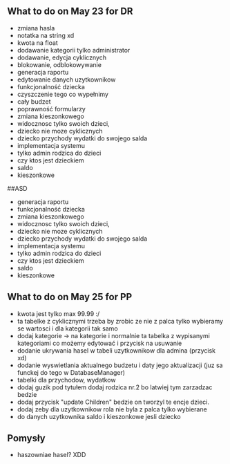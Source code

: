 ## What to do on May 23 for DR
- zmiana hasla
- notatka na string xd
- kwota na float
- dodawanie kategorii tylko administrator
- dodawanie, edycja cyklicznych
- blokowanie, odblokowywanie
- generacja raportu
- edytowanie danych uzytkownikow
- funkcjonalność dziecka
- czyszczenie tego co wypełnimy
- cały budzet
- poprawność formularzy
- zmiana kieszonkowego
- widocznosc tylko swoich dzieci,
- dziecko nie moze cyklicznych
- dziecko przychody wydatki do swojego salda
- implementacja systemu
- tylko admin rodzica do dzieci
- czy ktos jest dzieckiem
- saldo
- kieszonkowe


##ASD
- generacja raportu
- funkcjonalność dziecka 
- zmiana kieszonkowego
- widocznosc tylko swoich dzieci,
- dziecko nie moze cyklicznych
- dziecko przychody wydatki do swojego salda
- implementacja systemu
- tylko admin rodzica do dzieci
- czy ktos jest dzieckiem
- saldo
- kieszonkowe



## What to do on May 25 for PP
- kwota jest tylko max 99.99 :/
- ta tabelke z cyklicznymi trzeba by zrobic ze nie z palca tylko wybieramy se wartosci i dla kategorii tak samo
- dodaj kategorie -> na kategorie i normalnie ta tabelka z wypisanymi kategoriami co możemy edytować i przycisk na usuwanie
- dodanie ukrywania hasel w tabeli uzytkownikow dla admina (przycisk xd)
- dodanie wyswietlania aktualnego budzetu i daty jego aktualizacji (juz sa funckej do tego w DatabaseManager)
- tabelki dla przychodow, wydatkow
- dodaj guzik pod tytułem dodaj rodzica nr.2 bo latwiej tym zarzadzac bedzie
- dodaj przycisk "update Children" bedzie on tworzyl te encje dzieci.
- dodaj zeby dla uzytkownikow rola nie byla z palca tylko wybierane
- do danych uzytkownika saldo i kieszonkowe jesli dziecko

## Pomysły
- haszowniae hasel? XDD

